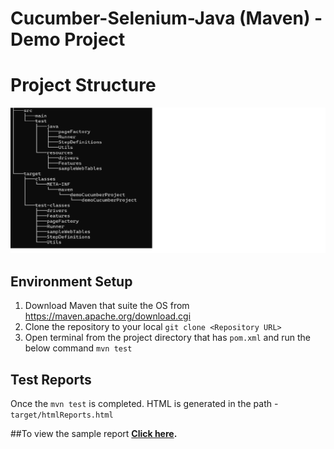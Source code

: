 # Cucumber-Selenium-Java (Maven) - Demo Project

# Project Structure

![ProjectStructure-cucumber-selenium-java](https://github.com/madhusaran/cucumber-selenium-java/blob/report/tree.png)


## Environment Setup

1. Download Maven that suite the OS from https://maven.apache.org/download.cgi
2. Clone the repository to your local 
	```git clone <Repository URL>```
3. Open terminal from the project directory that has ```pom.xml``` and run the below command
```mvn test```



## Test Reports

Once the ```mvn test``` is completed.
HTML is generated in the path - ```target/htmlReports.html```

##To view the sample report
**[Click here](https://github.com/madhusaran/cucumber-selenium-java/releases/download/report/htmlReports.html).**
